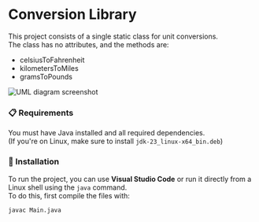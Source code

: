 # Conversion Library

This project consists of a single static class for unit conversions.  
The class has no attributes, and the methods are:  
- celsiusToFahrenheit  
- kilometersToMiles  
- gramsToPounds  

![UML diagram screenshot](\imagem\diagrama.png)

### 📋 Requirements

You must have Java installed and all required dependencies.  
(If you're on Linux, make sure to install `jdk-23_linux-x64_bin.deb`)

### 🔧 Installation

To run the project, you can use **Visual Studio Code** or run it directly from a Linux shell using the `java` command.  
To do this, first compile the files with:

```bash
javac Main.java
